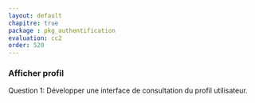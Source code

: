 ```yaml
---
layout: default
chapitre: true
package : pkg_authentification
evaluation: cc2
order: 520
---
```


### Afficher profil

<!-- TODO backend-2 : Développer une interface de consultation du profil utilisateur. -->

Question 1:  Développer une interface de consultation du profil utilisateur.